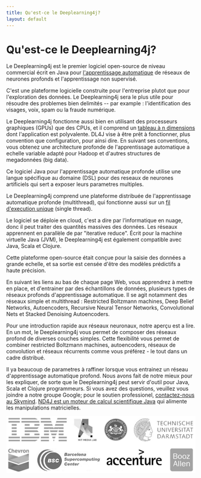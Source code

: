```yaml
---
title: Qu'est-ce le Deeplearning4j?
layout: default
---
```


# Qu'est-ce le Deeplearning4j?

Le Deeplearning4j est le premier logiciel open-source de niveau commercial écrit en Java pour [l'apprentissage automatique](https://fr.wikipedia.org/wiki/Apprentissage_automatique) de réseaux de neurones profonds et l'apprentissage non supervisé. 

C'est une plateforme logicielle construite pour l'entreprise plutot que pour l'exploration des données. Le Deeplearning4j sera le plus utile pour résoudre des problemes bien delimités -- par example : l'identification des visages, voix, spam ou la fraude numérique.

Le Deeplearning4j fonctionne aussi bien en utilisant des processeurs graphiques (GPUs) que des CPUs, et il comprend un [tableau à n dimensions](https://fr.wikipedia.org/wiki/Tableau_(structure_de_donn%C3%A9es)) dont l'application est polyvalente.
DL4J vise à être prêt à fonctionner, plus convention que configuration, pour ainsi dire. En suivant ses conventions, vous obtenez une architecture profonde de l'apprentissage automatique a echelle variable adapté pour Hadoop et d'autres structures de megadonnées (big data). 

Ce logiciel Java pour l'apprentissage automatique profonde utilise une langue spécifique au domaine (DSL) pour des reseaux de neurones artificiels qui sert a exposer leurs parametres multiples. 

Le Deeplearning4j comprend une plateforme distribuée de l'apprentissage automatique profonde (multithread), qui fonctionne aussi sur un [fil d'execution unique](https://fr.wikipedia.org/wiki/Thread_(informatique)) (single thread). 

Le logiciel se déploie en cloud, c'est a dire par l’informatique en nuage, donc il peut traiter des quantités massives des données. Les réseaux apprennent en parallèle de par "iterative reduce". Écrit pour la machine virtuelle Java (JVM), le Deeplearning4j est également compatible avec Java, Scala et Clojure.

Cette plateforme open-source était conçue pour la saisie des données a grande echelle, et sa sortie est censée d'être des modèles prédictifs a haute précision.

En suivant les liens au bas de chaque page Web, vous apprendrez à mettre en place, et d'entrainer par des échantillons de données, plusieurs types de réseaux profonds d'apprentissage automatique. Il se agit notamment des réseaux simple et multithread : Restricted Boltzmann machines, Deep Belief Networks, Autoencoders, Recursive Neural Tensor Networks, Convolutional Nets et Stacked Denoising Autoencoders.

Pour une introduction rapide aux réseaux neuronaux, notre aperçu est a lire. En un mot, le Deeplearning4j vous permet de composer des réseaux profond de diverses couches simples. Cette flexibilité vous permet de combiner restricted Boltzmann machines, autoencoders, réseaux de convolution et réseaux récurrents comme vous préférez - le tout dans un cadre distribué.

Il ya beaucoup de parametres à raffiner lorsque vous entrainez un réseau d'apprentissage automatique profond. Nous avons fait de notre mieux pour les expliquer, de sorte que le Deeplearning4j peut servir d'outil pour Java, Scala et Clojure programmeurs. Si vous avez des questions, veuillez vous joindre a notre groupe Google; pour le soutien professionel, [contactez-nous au Skymind](http://www.skymind.io/). [ND4J est un moteur de calcul scientifique Java](http://nd4j.org/) qui alimente les manipulations matricielles.

![Alt text](./img/logos_8.png)
